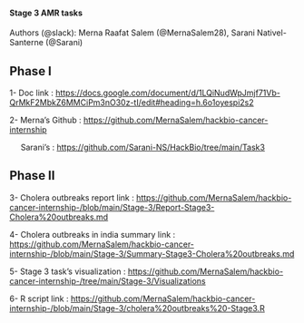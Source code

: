 <!--StartFragment-->

#### Stage 3 AMR tasks

Authors (@slack): Merna Raafat Salem (@MernaSalem28), Sarani Nativel-Santerne (@Sarani)


## Phase I

1- Doc link : <https://docs.google.com/document/d/1LQiNudWpJmjf71Vb-QrMkF2MbkZ6MMCiPm3nO30z-tI/edit#heading=h.6o1oyespi2s2>

2- Merna’s Github : <https://github.com/MernaSalem/hackbio-cancer-internship>

     Sarani’s : <https://github.com/Sarani-NS/HackBio/tree/main/Task3>


## Phase II

3- Cholera outbreaks report link : <https://github.com/MernaSalem/hackbio-cancer-internship-/blob/main/Stage-3/Report-Stage3-Cholera%20outbreaks.md>

4- Cholera outbreaks in india summary link : <https://github.com/MernaSalem/hackbio-cancer-internship-/blob/main/Stage-3/Summary-Stage3-Cholera%20outbreaks.md>

5- Stage 3 task’s visualization : <https://github.com/MernaSalem/hackbio-cancer-internship-/tree/main/Stage-3/Visualizations>

6- R script link : <https://github.com/MernaSalem/hackbio-cancer-internship-/blob/main/Stage-3/cholera%20outbreaks%20-Stage3.R>



<!--EndFragment-->
